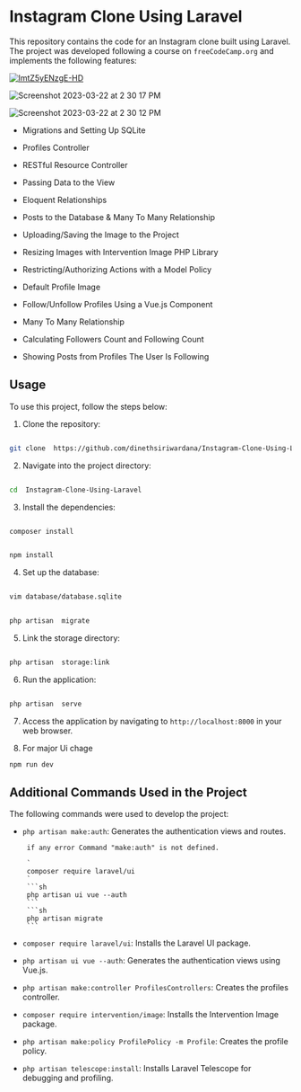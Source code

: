 
  

# Instagram Clone Using Laravel

  

This repository contains the code for an Instagram clone built using Laravel. The project was developed following a course on `freeCodeCamp.org` and implements the following features:

  
  

[![ImtZ5yENzgE-HD](https://user-images.githubusercontent.com/91774218/226859715-a37c1b52-ee03-473d-a92b-8be68cb626dd.jpg)](https://www.youtube.com/watch?v=ImtZ5yENzgE)

  

![Screenshot 2023-03-22 at 2 30 17 PM](https://user-images.githubusercontent.com/91774218/226861306-91898c69-e09c-4f91-ad08-7eb2cc51c725.png)

![Screenshot 2023-03-22 at 2 30 12 PM](https://user-images.githubusercontent.com/91774218/226861317-cc11b924-ed89-4d9d-ab30-7648e4f76159.png)

  
  

- Migrations and Setting Up SQLite

- Profiles Controller

- RESTful Resource Controller

- Passing Data to the View

- Eloquent Relationships

- Posts to the Database & Many To Many Relationship

- Uploading/Saving the Image to the Project

- Resizing Images with Intervention Image PHP Library

- Restricting/Authorizing Actions with a Model Policy

- Default Profile Image

- Follow/Unfollow Profiles Using a Vue.js Component

- Many To Many Relationship

- Calculating Followers Count and Following Count

- Showing Posts from Profiles The User Is Following

  

## Usage

  

To use this project, follow the steps below:

  

1. Clone the repository:

  
  

```sh

git clone  https://github.com/dinethsiriwardana/Instagram-Clone-Using-Laravel.git

```

  

2. Navigate into the project directory:

  

```sh

cd  Instagram-Clone-Using-Laravel

```

  

3. Install the dependencies:

  

```sh

composer install

```

  

```sh

npm install

```

  

4. Set up the database:

  
  

```sh

vim database/database.sqlite

```

```sh

php artisan  migrate

```

  

5. Link the storage directory:

  
  

```sh

php artisan  storage:link

```

  

6. Run the application:

  
  

```sh

php artisan  serve

```

  

7. Access the application by navigating to `http://localhost:8000` in your web browser.



8. For major Ui chage

```sh
npm run dev
```

  

## Additional Commands Used in the Project

  

The following commands were used to develop the project:

  

-  `php artisan make:auth`: Generates the authentication views and routes.

  

		if any error Command "make:auth" is not defined.

		`
        composer require laravel/ui
        `
        ```sh
		php artisan ui vue --auth
        ```
        ```sh
		php artisan migrate
        ```

-  `composer require laravel/ui`: Installs the Laravel UI package.

-  `php artisan ui vue --auth`: Generates the authentication views using Vue.js.

-  `php artisan make:controller ProfilesControllers`: Creates the profiles controller.

-  `composer require intervention/image`: Installs the Intervention Image package.

-  `php artisan make:policy ProfilePolicy -m Profile`: Creates the profile policy.

-  `php artisan telescope:install`: Installs Laravel Telescope for debugging and profiling.
